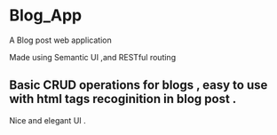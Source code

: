 # Blog_App
A Blog post web application 

Made using Semantic UI ,and RESTful routing
## Basic CRUD operations for blogs , easy to use  with html tags recoginition in blog post .
Nice and elegant UI .
